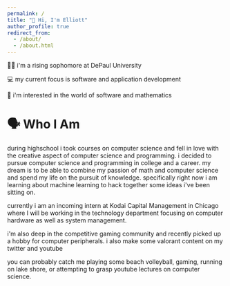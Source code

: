 ```yaml
---
permalink: /
title: "🙌 Hi, I'm Elliott"
author_profile: true
redirect_from: 
  - /about/
  - /about.html
---
```


🧑‍💻 i'm a rising sophomore at DePaul University

💻 my current focus is software and application development

🧮 i'm interested in the world of software and mathematics

# 🗣️ Who I Am

during highschool i took courses on computer science and fell in love with the creative aspect of computer science and programming. i decided to pursue computer science and programming in college and a career. my dream is to be able to combine my passion of math and computer science and spend my life on the pursuit of knowledge. specifically right now i am learning about machine learning to hack together some ideas i've been sitting on. 

currently i am an incoming intern at Kodai Capital Management in Chicago where I will be working in the technology department focusing on computer hardware as well as system management.

i'm also deep in the competitive gaming community and recently picked up a hobby for computer peripherals. i also make some valorant content on my twitter and youtube

you can probably catch me playing some beach volleyball, gaming, running on lake shore, or attempting to grasp youtube lectures on computer science.




